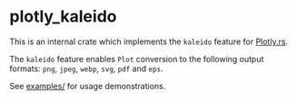 # plotly_kaleido

This is an internal crate which implements the `kaleido` feature for [Plotly.rs](https://github.com/plotly/plotly.rs).

The `kaleido` feature enables `Plot` conversion to the following output formats: `png`, `jpeg`, `webp`, `svg`, `pdf` and `eps`.

See [examples/](https://github.com/plotly/plotly.rs/tree/main/examples/kaleido) for usage demonstrations.